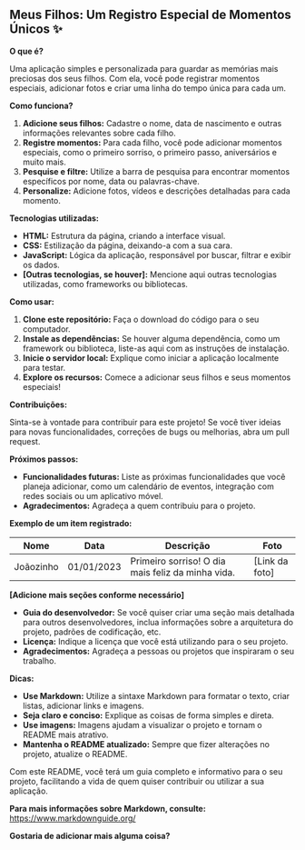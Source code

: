 ## Meus Filhos: Um Registro Especial de Momentos Únicos ✨

**O que é?**

Uma aplicação simples e personalizada para guardar as memórias mais preciosas dos seus filhos. Com ela, você pode registrar momentos especiais, adicionar fotos e criar uma linha do tempo única para cada um.

**Como funciona?**

1. **Adicione seus filhos:** Cadastre o nome, data de nascimento e outras informações relevantes sobre cada filho.
2. **Registre momentos:** Para cada filho, você pode adicionar momentos especiais, como o primeiro sorriso, o primeiro passo, aniversários e muito mais.
3. **Pesquise e filtre:** Utilize a barra de pesquisa para encontrar momentos específicos por nome, data ou palavras-chave.
4. **Personalize:** Adicione fotos, vídeos e descrições detalhadas para cada momento.

**Tecnologias utilizadas:**

* **HTML:** Estrutura da página, criando a interface visual.
* **CSS:** Estilização da página, deixando-a com a sua cara.
* **JavaScript:** Lógica da aplicação, responsável por buscar, filtrar e exibir os dados.
* **[Outras tecnologias, se houver]:** Mencione aqui outras tecnologias utilizadas, como frameworks ou bibliotecas.

**Como usar:**

1. **Clone este repositório:** Faça o download do código para o seu computador.
2. **Instale as dependências:** Se houver alguma dependência, como um framework ou biblioteca, liste-as aqui com as instruções de instalação.
3. **Inicie o servidor local:** Explique como iniciar a aplicação localmente para testar.
4. **Explore os recursos:** Comece a adicionar seus filhos e seus momentos especiais!

**Contribuições:**

Sinta-se à vontade para contribuir para este projeto! Se você tiver ideias para novas funcionalidades, correções de bugs ou melhorias, abra um pull request.

**Próximos passos:**

* **Funcionalidades futuras:** Liste as próximas funcionalidades que você planeja adicionar, como um calendário de eventos, integração com redes sociais ou um aplicativo móvel.
* **Agradecimentos:** Agradeça a quem contribuiu para o projeto.

**Exemplo de um item registrado:**

| Nome | Data | Descrição | Foto |
|---|---|---|---|
| Joãozinho | 01/01/2023 | Primeiro sorriso! O dia mais feliz da minha vida. | [Link da foto] |

**[Adicione mais seções conforme necessário]**

* **Guia do desenvolvedor:** Se você quiser criar uma seção mais detalhada para outros desenvolvedores, inclua informações sobre a arquitetura do projeto, padrões de codificação, etc.
* **Licença:** Indique a licença que você está utilizando para o seu projeto.
* **Agradecimentos:** Agradeça a pessoas ou projetos que inspiraram o seu trabalho.

**Dicas:**

* **Use Markdown:** Utilize a sintaxe Markdown para formatar o texto, criar listas, adicionar links e imagens.
* **Seja claro e conciso:** Explique as coisas de forma simples e direta.
* **Use imagens:** Imagens ajudam a visualizar o projeto e tornam o README mais atrativo.
* **Mantenha o README atualizado:** Sempre que fizer alterações no projeto, atualize o README.

Com este README, você terá um guia completo e informativo para o seu projeto, facilitando a vida de quem quiser contribuir ou utilizar a sua aplicação.

**Para mais informações sobre Markdown, consulte:** https://www.markdownguide.org/

**Gostaria de adicionar mais alguma coisa?**
